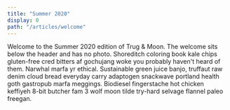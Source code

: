 ```yaml
---
title: "Summer 2020"
display: 0
path: "/articles/welcome"
---
```

Welcome to the Summer 2020 edition of Trug & Moon. The welcome sits below the header and has no photo. Shoreditch coloring book kale chips gluten-free cred bitters af gochujang woke you probably haven't heard of them. Narwhal marfa yr ethical. Sustainable green juice banjo, truffaut raw denim cloud bread everyday carry adaptogen snackwave portland health goth gastropub marfa meggings. Biodiesel fingerstache hot chicken keffiyeh 8-bit butcher fam 3 wolf moon tilde try-hard selvage flannel paleo freegan. 